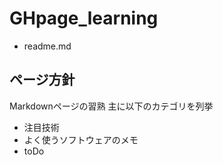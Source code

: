# GHpage_learning

- readme.md

## ページ方針

Markdownページの習熟
主に以下のカテゴリを列挙

- 注目技術
- よく使うソフトウェアのメモ
- toDo